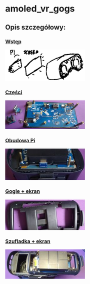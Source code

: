 # amoled_vr_gogs


## Opis szczegółowy:

### [Wstęp](01_intro.md)
[![](_pics/index/tn_sec01.png)](01_intro.md)

### [Części](02_parts.md)
[![](_pics/index/tn_sec02.jpg)](02_parts.md)

### [Obudowa Pi](03_pi_case.md)
[![](_pics/index/tn_sec03.jpg)](03_pi_case.md)

### [Gogle + ekran](04_join.md)
[![](_pics/index/tn_sec04.jpg)](04_join.md)

### [Szufladka + ekran](05_join2.md)
[![](_pics/index/tn_sec05.jpg)](05_join2.md)
